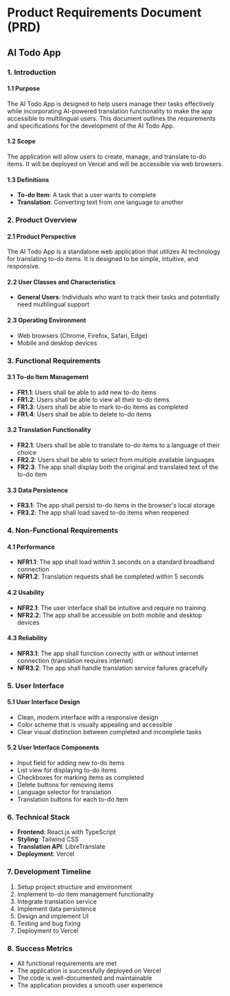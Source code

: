 # Product Requirements Document (PRD)

## AI Todo App

### 1. Introduction

#### 1.1 Purpose
The AI Todo App is designed to help users manage their tasks effectively while incorporating AI-powered translation functionality to make the app accessible to multilingual users. This document outlines the requirements and specifications for the development of the AI Todo App.

#### 1.2 Scope
The application will allow users to create, manage, and translate to-do items. It will be deployed on Vercel and will be accessible via web browsers.

#### 1.3 Definitions
- **To-do Item**: A task that a user wants to complete
- **Translation**: Converting text from one language to another

### 2. Product Overview

#### 2.1 Product Perspective
The AI Todo App is a standalone web application that utilizes AI technology for translating to-do items. It is designed to be simple, intuitive, and responsive.

#### 2.2 User Classes and Characteristics
- **General Users**: Individuals who want to track their tasks and potentially need multilingual support

#### 2.3 Operating Environment
- Web browsers (Chrome, Firefox, Safari, Edge)
- Mobile and desktop devices

### 3. Functional Requirements

#### 3.1 To-do Item Management
- **FR1.1**: Users shall be able to add new to-do items
- **FR1.2**: Users shall be able to view all their to-do items
- **FR1.3**: Users shall be able to mark to-do items as completed
- **FR1.4**: Users shall be able to delete to-do items

#### 3.2 Translation Functionality
- **FR2.1**: Users shall be able to translate to-do items to a language of their choice
- **FR2.2**: Users shall be able to select from multiple available languages
- **FR2.3**: The app shall display both the original and translated text of the to-do item

#### 3.3 Data Persistence
- **FR3.1**: The app shall persist to-do items in the browser's local storage
- **FR3.2**: The app shall load saved to-do items when reopened

### 4. Non-Functional Requirements

#### 4.1 Performance
- **NFR1.1**: The app shall load within 3 seconds on a standard broadband connection
- **NFR1.2**: Translation requests shall be completed within 5 seconds

#### 4.2 Usability
- **NFR2.1**: The user interface shall be intuitive and require no training
- **NFR2.2**: The app shall be accessible on both mobile and desktop devices

#### 4.3 Reliability
- **NFR3.1**: The app shall function correctly with or without internet connection (translation requires internet)
- **NFR3.2**: The app shall handle translation service failures gracefully

### 5. User Interface

#### 5.1 User Interface Design
- Clean, modern interface with a responsive design
- Color scheme that is visually appealing and accessible
- Clear visual distinction between completed and incomplete tasks

#### 5.2 User Interface Components
- Input field for adding new to-do items
- List view for displaying to-do items
- Checkboxes for marking items as completed
- Delete buttons for removing items
- Language selector for translation
- Translation buttons for each to-do item

### 6. Technical Stack

- **Frontend**: React.js with TypeScript
- **Styling**: Tailwind CSS
- **Translation API**: LibreTranslate
- **Deployment**: Vercel

### 7. Development Timeline

1. Setup project structure and environment
2. Implement to-do item management functionality
3. Integrate translation service
4. Implement data persistence
5. Design and implement UI
6. Testing and bug fixing
7. Deployment to Vercel

### 8. Success Metrics

- All functional requirements are met
- The application is successfully deployed on Vercel
- The code is well-documented and maintainable
- The application provides a smooth user experience
